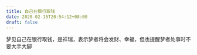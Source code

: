 ```yaml
---
title: 自己在银行取钱
date: 2020-02-15T20:54:12+08:00
draft: false
---
```


梦见自己在银行取钱，是祥瑞，表示梦者将会发财、幸福，但也提醒梦者处事时不要大手大脚